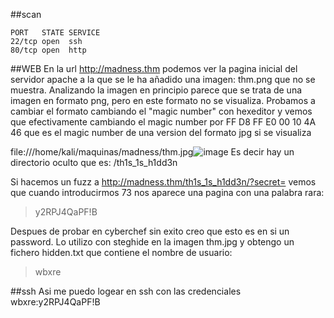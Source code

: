 
##scan
```
PORT   STATE SERVICE
22/tcp open  ssh
80/tcp open  http

```
##WEB
En la url http://madness.thm podemos ver la pagina inicial del servidor apache a la que se le ha añadido una imagen: thm.png que no se muestra. Analizando la imagen en principio parece que se trata de una imagen en formato png, pero en este formato no se visualiza. Probamos a cambiar el formato cambiando el "magic number" con hexeditor y vemos que efectivamente cambiando el magic number por FF D8 FF E0 00 10 4A 46  que es el magic number de una version del formato jpg si se visualiza

file:///home/kali/maquinas/madness/thm.jpg![image](https://user-images.githubusercontent.com/70599089/194276155-07c36fce-0622-4cb8-9713-2e147f22f748.png)
Es decir hay un directorio oculto que es:
/th1s_1s_h1dd3n

Si hacemos un fuzz a 
http://madness.thm/th1s_1s_h1dd3n/?secret= vemos que cuando introducirmos 73 nos aparece una pagina con una palabra rara:
>y2RPJ4QaPF!B

Despues de probar en cyberchef sin exito creo que esto es en si un password. Lo utilizo con steghide en la imagen thm.jpg y obtengo un fichero hidden.txt
que contiene el nombre de usuario:
>wbxre

##ssh
Asi me puedo logear en ssh con las credenciales wbxre:y2RPJ4QaPF!B
